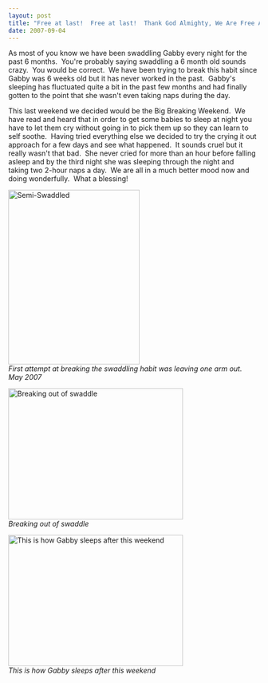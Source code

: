 ```yaml
---
layout: post
title: "Free at last!  Free at last!  Thank God Almighty, We Are Free At Last!"
date: 2007-09-04
---
```


<p>As most of you know we have been swaddling Gabby every night for the past 6 months.  You're probably saying swaddling a 6 month old sounds crazy.  You would be correct.  We have been trying to break this habit since Gabby was 6 weeks old but it has never worked in the past.  Gabby's sleeping has fluctuated quite a bit in the past few months and had finally gotten to the point that she wasn't even taking naps during the day.  </p>
<p>This last weekend we decided would be the Big Breaking Weekend.  We have read and heard that in order to get some babies to sleep at night you have to let them cry without going in to pick them up so they can learn to self soothe.  Having tried everything else we decided to try the crying it out approach for a few days and see what happened.  It sounds cruel but it really wasn't that bad.  She never cried for more than an hour before falling asleep and by the third night she was sleeping through the night and taking two 2-hour naps a day.  We are all in a much better mood now and doing wonderfully.  What a blessing!</p>
<p><img height="350" alt="Semi-Swaddled" src="http://www.thepaladinos.com/Portals/thepaladinos/Blog/Files/1/53/P1000646 (Custom).JPG " width="263"/><br/>
<em>First attempt at breaking the swaddling habit was leaving one arm out.  May 2007</em></p>
<p><img height="263" alt="Breaking out of swaddle" src="http://www.thepaladinos.com/Portals/thepaladinos/Blog/Files/1/53/P1000655(Custom).JPG" width="350"/><br/>
<em>Breaking out of swaddle</em></p>
<p><img height="263" alt="This is how Gabby sleeps after this weekend" src="http://www.thepaladinos.com/Portals/thepaladinos/Blog/Files/1/53/P1010168 (Custom).JPG " width="350"/><br/>
<em>This is how Gabby sleeps after this weekend</em></p>
